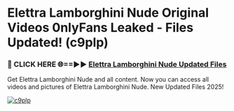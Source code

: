 # Elettra Lamborghini Nude Original Videos 0nlyFans Leaked - Files Updated! (c9plp)

<h3>🔴 CLICK HERE 🌐==►► <a href="https://tinyurl.com/y5r63du9" rel="nofollow">Elettra Lamborghini Nude Updated Files</a></h3>

Get Elettra Lamborghini Nude and all content. Now you can access all videos and pictures of Elettra Lamborghini Nude. New Updated Files 2025!

[![c9plp](https://i.imgur.com/UVo9nyh.gif)](https://tinyurl.com/y5r63du9)